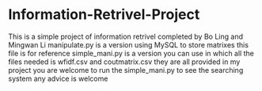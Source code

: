 # Information-Retrivel-Project
This is a simple project of information retrivel
completed by Bo Ling and Mingwan Li
manipulate.py is a version using MySQL to store matrixes
this file is for reference
simple_mani.py is a version you can use in which all the files needed is wfidf.csv and coutmatrix.csv
they are all provided in my project
you are welcome to run the simple_mani.py to see the searching system
any advice is welcome
